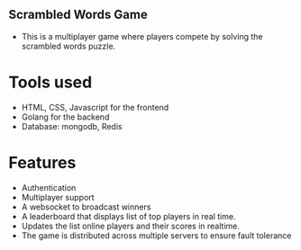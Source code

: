 ## Scrambled Words Game
- This is a multiplayer game where players compete by solving the scrambled words puzzle.
# Tools used
- HTML, CSS, Javascript for the frontend
- Golang for the backend
- Database: mongodb, Redis
# Features
- Authentication
- Multiplayer support
- A websocket to broadcast winners 
- A leaderboard that displays list of top players in real time.
- Updates the list online players and their scores in realtime.
- The game is distributed across multiple servers to ensure fault tolerance
  

